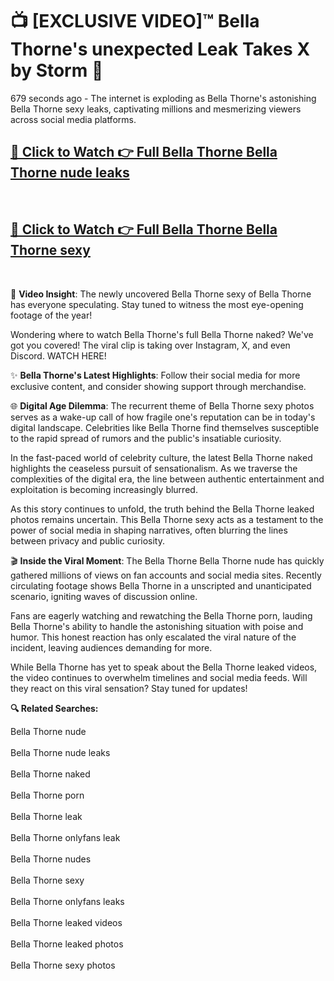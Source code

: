 # 📺 [EXCLUSIVE VIDEO]™ Bella Thorne's unexpected Leak Takes X by Storm 🚀

679 seconds ago - The internet is exploding as Bella Thorne's astonishing Bella Thorne sexy leaks, captivating millions and mesmerizing viewers across social media platforms.

<h2><a href="https://github-6l9.pages.dev/link1">🔗 Click to Watch 👉 Full Bella Thorne Bella Thorne nude leaks</a></h2><br>
<h2><a href="https://github-6l9.pages.dev/link2">🔗 Click to Watch 👉 Full Bella Thorne Bella Thorne sexy</a></h2><br>

🎥 **Video Insight**: The newly uncovered Bella Thorne sexy of Bella Thorne has everyone speculating. Stay tuned to witness the most eye-opening footage of the year!

Wondering where to watch Bella Thorne's full Bella Thorne naked? We've got you covered! The viral clip is taking over Instagram, X, and even Discord. WATCH HERE!

✨ **Bella Thorne's Latest Highlights**: Follow their social media for more exclusive content, and consider showing support through merchandise.

🌐 **Digital Age Dilemma**: The recurrent theme of Bella Thorne sexy photos serves as a wake-up call of how fragile one's reputation can be in today's digital landscape. Celebrities like Bella Thorne find themselves susceptible to the rapid spread of rumors and the public's insatiable curiosity.

In the fast-paced world of celebrity culture, the latest Bella Thorne naked highlights the ceaseless pursuit of sensationalism. As we traverse the complexities of the digital era, the line between authentic entertainment and exploitation is becoming increasingly blurred.

As this story continues to unfold, the truth behind the Bella Thorne leaked photos remains uncertain. This Bella Thorne sexy acts as a testament to the power of social media in shaping narratives, often blurring the lines between privacy and public curiosity.

🎬 **Inside the Viral Moment**: The Bella Thorne Bella Thorne nude has quickly gathered millions of views on fan accounts and social media sites. Recently circulating footage shows Bella Thorne in a unscripted and unanticipated scenario, igniting waves of discussion online.

Fans are eagerly watching and rewatching the Bella Thorne porn, lauding Bella Thorne's ability to handle the astonishing situation with poise and humor. This honest reaction has only escalated the viral nature of the incident, leaving audiences demanding for more.

While Bella Thorne has yet to speak about the Bella Thorne leaked videos, the video continues to overwhelm timelines and social media feeds. Will they react on this viral sensation? Stay tuned for updates!

<strong>🔍 Related Searches:</strong>

Bella Thorne nude
<br><br>
Bella Thorne nude leaks
<br><br>
Bella Thorne naked
<br><br>
Bella Thorne porn
<br><br>
Bella Thorne leak
<br><br>
Bella Thorne onlyfans leak
<br><br>
Bella Thorne nudes
<br><br>
Bella Thorne sexy
<br><br>
Bella Thorne onlyfans leaks
<br><br>
Bella Thorne leaked videos
<br><br>
Bella Thorne leaked photos
<br><br>
Bella Thorne sexy photos
<br><br>

